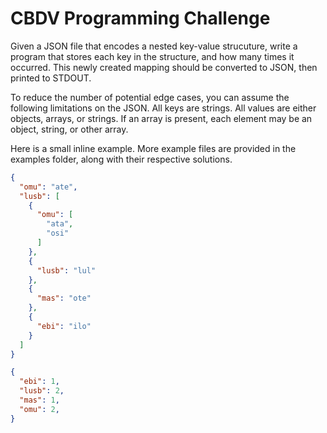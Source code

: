 # CBDV Programming Challenge
Given a JSON file that encodes a nested key-value strucuture, write a program
that stores each key in the structure, and how many times it occurred. This
newly created mapping should be converted to JSON, then printed to STDOUT.

To reduce the number of potential edge cases, you can assume the following
limitations on the JSON. All keys are strings. All values are either objects,
arrays, or strings. If an array is present, each element may be an object,
string, or other array.

Here is a small inline example. More example files are provided in the examples
folder, along with their respective solutions.

```json
{
  "omu": "ate",
  "lusb": [
    {
      "omu": [
        "ata",
        "osi"
      ]
    },
    {
      "lusb": "lul"
    },
    {
      "mas": "ote"
    },
    {
      "ebi": "ilo"
    }
  ]
}
```

```json
{
  "ebi": 1,
  "lusb": 2,
  "mas": 1,
  "omu": 2,
}
```

